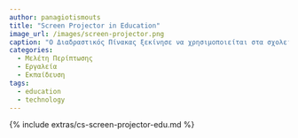 ```yaml
---
author: panagiotismouts
title: "Screen Projector in Education"
image_url: /images/screen-projector.png
caption: "Ο Διαδραστικός Πίνακας ξεκίνησε να χρησιμοποιείται στα σχολεία ως ένα εργαλείο ενίσχυσης της εκμάθησης των μαθητών. Στην μελέτη περίπτωσης αυτή αναλύεται η χρησιμότητα του διαδραστικού πίνακα, με το χαρακτηριστικό παράδειγμα "τα παιδιά πλέον μαθαίνουν καλύτερα με τη χρήση πιο οικείων προς αυτούς μέσων." "
categories:
  - Μελέτη Περίπτωσης
  - Εργαλεία
  - Εκπαίδευση
tags:
  - education
  - technology
---
```


{% include extras/cs-screen-projector-edu.md %}
